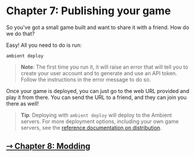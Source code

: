 # Chapter 7: Publishing your game

So you've got a small game built and want to share it with a friend. How do we do that?

Easy! All you need to do is run:

```
ambient deploy
```

> **Note**: The first time you run it, it will raise an error that will tell you to create your user account and to generate and use an API token. Follow the instructions in the error message to do so.

Once your game is deployed, you can just go to the web URL provided and play it from there. You can send the URL
to a friend, and they can join you there as well!

> **Tip**: Deploying with `ambient deploy` will deploy to the Ambient servers. For more deployment options, including your own game servers, see the [reference documentation on distribution](../../reference/distributing.md).

## [⇾ Chapter 8: Modding](./8_modding.md)
